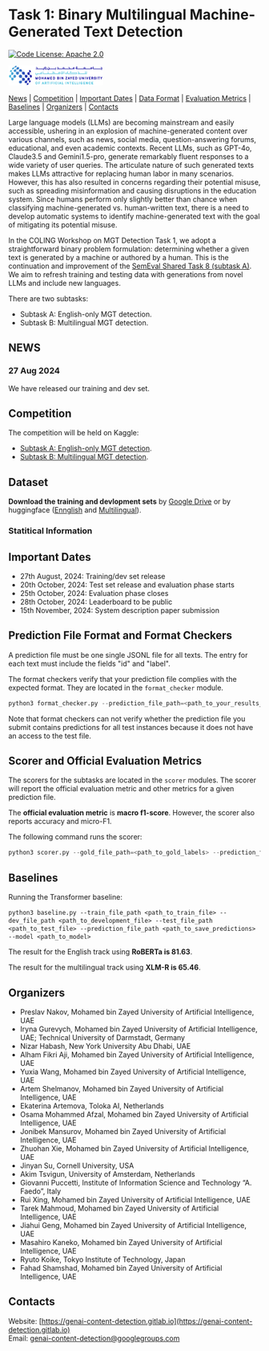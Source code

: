 # Task 1: Binary Multilingual Machine-Generated Text Detection

[![Code License: Apache 2.0](https://img.shields.io/badge/License-Apache_2.0-green.svg)](https://raw.githubusercontent.com/mbzuai-nlp/SemEval2024-task8/subtask_A_and_B/LICENSE)

<p align="left" float="left">
  <img src="images/MBZUAI-logo.png" height="40" />
</p>


[News](#news) | [Competition](#competition) | [Important Dates](#important_dates) | [Data Format](#data_format) | [Evaluation Metrics](#scorer_and_official_evaluation_metrics) | [Baselines](#baselines) | [Organizers](#organizers) | [Contacts](#contacts)

Large language models (LLMs) are becoming mainstream and easily accessible, ushering in an explosion of machine-generated content over various channels, such as news, social media, question-answering forums, educational, and even academic contexts. Recent LLMs, such as GPT-4o, Claude3.5 and Gemini1.5-pro, generate remarkably fluent responses to a wide variety of user queries. The articulate nature of such generated texts makes LLMs attractive for replacing human labor in many scenarios. However, this has also resulted in concerns regarding their potential misuse, such as spreading misinformation and causing disruptions in the education system. Since humans perform only slightly better than chance when classifying machine-generated vs. human-written text, there is a need to develop automatic systems to identify machine-generated text with the goal of mitigating its potential misuse. 

In the COLING Workshop on MGT Detection Task 1, we adopt a straightforward binary problem formulation: determining whether a given text is generated by a machine or authored by a human. This is the continuation and improvement of the [SemEval Shared Task 8 (subtask A)](https://arxiv.org/abs/2404.14183). We aim to refresh training and testing data with generations from novel LLMs and include new languages.

There are two subtasks:
- Subtask A: English-only MGT detection.
- Subtask B: Multilingual MGT detection.

## NEWS 

### 27 Aug 2024

We have released our training and dev set.

## Competition

The competition will be held on Kaggle:
- [Subtask A: English-only MGT detection](https://www.kaggle.com/t/23638a8c0d59469196aa67f6bf747f0f).
- [Subtask B: Multilingual MGT detection](https://www.kaggle.com/t/322310be8b3e4ddb9d2fc3b16f74224e).

## Dataset
**Download the training and devlopment sets** by [Google Drive](https://drive.google.com/drive/folders/1Mz8vTnqi7truGrc05v6kWaod6mEK7Enj?usp=sharing) or by huggingface ([Ennglish](https://huggingface.co/datasets/Jinyan1/COLING_2025_MGT_en) and [Multilingual](https://huggingface.co/datasets/Jinyan1/COLING_2025_MGT_multingual)).

### Statitical Information


## <a name="important_dates"></a>Important Dates

- 27th August, 2024: Training/dev set release
- 20th October, 2024: Test set release and evaluation phase starts
- 25th October, 2024: Evaluation phase closes
- 28th October, 2024: Leaderboard to be public
- 15th November, 2024: System description paper submission

## <a name="data_format"></a>Prediction File Format and Format Checkers

A prediction file must be one single JSONL file for all texts. The entry for each text must include the fields "id" and "label".  

The format checkers verify that your prediction file complies with the expected format. They are located in the ```format_checker``` module.

```python
python3 format_checker.py --prediction_file_path=<path_to_your_results_files> 
```

Note that format checkers can not verify whether the prediction file you submit contains predictions for all test instances because it does not have an access to the test file.

## <a name="scorer_and_official_evaluation_metrics"></a>Scorer and Official Evaluation Metrics

The scorers for the subtasks are located in the ```scorer``` modules.
The scorer will report the official evaluation metric and other metrics for a given prediction file.

The **official evaluation metric** is **macro f1-score**. However, the scorer also reports accuracy and micro-F1. 

The following command runs the scorer:
```python
python3 scorer.py --gold_file_path=<path_to_gold_labels> --prediction_file_path=<path_to_your_results_file> 
```

## <a name="baselines"></a>Baselines

Running the Transformer baseline:
 ```
python3 baseline.py --train_file_path <path_to_train_file> --dev_file_path <path_to_development_file> --test_file_path <path_to_test_file> --prediction_file_path <path_to_save_predictions> --model <path_to_model>
 ```

The result for the English track using **RoBERTa is 81.63**.

The result for the multilingual track using **XLM-R is 65.46**.

## Organizers

- Preslav Nakov, Mohamed bin Zayed University of Artificial Intelligence, UAE 
- Iryna Gurevych, Mohamed bin Zayed University of Artificial Intelligence, UAE; Technical University of Darmstadt, Germany
- Nizar Habash, New York University Abu Dhabi, UAE
- Alham Fikri Aji, Mohamed bin Zayed University of Artificial Intelligence, UAE
- Yuxia Wang, Mohamed bin Zayed University of Artificial Intelligence, UAE
- Artem Shelmanov, Mohamed bin Zayed University of Artificial Intelligence, UAE
- Ekaterina Artemova, Toloka AI, Netherlands
- Osama Mohammed Afzal, Mohamed bin Zayed University of Artificial Intelligence, UAE
- Jonibek Mansurov, Mohamed bin Zayed University of Artificial Intelligence, UAE
- Zhuohan Xie, Mohamed bin Zayed University of Artificial Intelligence, UAE
- Jinyan Su, Cornell University, USA
- Akim Tsvigun, University of Amsterdam, Netherlands
- Giovanni Puccetti, Institute of Information Science and Technology “A. Faedo”, Italy
- Rui Xing, Mohamed bin Zayed University of Artificial Intelligence, UAE
- Tarek Mahmoud, Mohamed bin Zayed University of Artificial Intelligence, UAE
- Jiahui Geng, Mohamed bin Zayed University of Artificial Intelligence, UAE
- Masahiro Kaneko, Mohamed bin Zayed University of Artificial Intelligence, UAE
- Ryuto Koike, Tokyo Institute of Technology, Japan
- Fahad Shamshad, Mohamed bin Zayed University of Artificial Intelligence, UAE


## Contacts

Website: [https://genai-content-detection.gitlab.io](https://genai-content-detection.gitlab.io)  
Email: genai-content-detection@googlegroups.com
